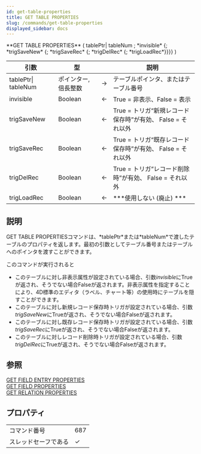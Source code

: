 ```yaml
---
id: get-table-properties
title: GET TABLE PROPERTIES
slug: /commands/get-table-properties
displayed_sidebar: docs
---
```


<!--REF #_command_.GET TABLE PROPERTIES.Syntax-->**GET TABLE PROPERTIES** ( tablePtr| tableNum ; *invisible* {; *trigSaveNew* {; *trigSaveRec* {; *trigDelRec* {; *trigLoadRec*}}}} )<!-- END REF-->
<!--REF #_command_.GET TABLE PROPERTIES.Params-->
| 引数 | 型 |  | 説明 |
| --- | --- | --- | --- |
| tablePtr&#124; tableNum | ポインター, 倍長整数 | &#8594;  | テーブルポインタ、またはテーブル番号 |
| invisible | Boolean | &#8592; | True = 非表示、False = 表示 |
| trigSaveNew | Boolean | &#8592; | True = トリガ“新規レコード保存時”が有効、 False = それ以外 |
| trigSaveRec | Boolean | &#8592; | True = トリガ“既存レコード保存時”が有効、 False = それ以外 |
| trigDelRec | Boolean | &#8592; | True = トリガ“レコード削除時”が有効、 False = それ以外 |
| trigLoadRec | Boolean | &#8592; | ***使用しない (廃止) *** |

<!-- END REF-->

## 説明 

<!--REF #_command_.GET TABLE PROPERTIES.Summary-->GET TABLE PROPERTIESコマンドは、*tablePtr*または*tableNum*で渡したテーブルのプロパティを返します。<!-- END REF-->最初の引数としてテーブル番号またはテーブルへのポインタを渡すことができます。

このコマンドが実行されると

* このテーブルに対し非表示属性が設定されている場合、引数*invisible*にTrueが返され、そうでない場合Falseが返されます。非表示属性を指定することにより、4D標準のエディタ（ラベル、チャート等）の使用時にテーブルを隠すことができます。
* このテーブルに対し新規レコード保存時トリガが設定されている場合、引数*trigSaveNew*にTrueが返され、そうでない場合Falseが返されます。
* このテーブルに対し既存レコード保存時トリガが設定されている場合、引数*trigSaveRec*にTrueが返され、そうでない場合Falseが返されます。
* このテーブルに対しレコード削除時トリガが設定されている場合、引数*trigDelRec*にTrueが返され、そうでない場合Falseが返されます。

## 参照 

[GET FIELD ENTRY PROPERTIES](get-field-entry-properties.md)  
[GET FIELD PROPERTIES](get-field-properties.md)  
[GET RELATION PROPERTIES](get-relation-properties.md)  

## プロパティ

|  |  |
| --- | --- |
| コマンド番号 | 687 |
| スレッドセーフである | &check; |


